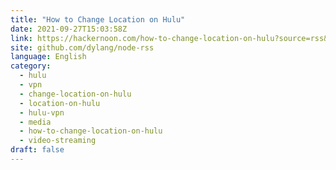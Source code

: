 ```yaml
---
title: "How to Change Location on Hulu"
date: 2021-09-27T15:03:58Z
link: https://hackernoon.com/how-to-change-location-on-hulu?source=rss&utm_medium=RSS&utm_source=news.12bit.vn
site: github.com/dylang/node-rss
language: English
category:
  - hulu
  - vpn
  - change-location-on-hulu
  - location-on-hulu
  - hulu-vpn
  - media
  - how-to-change-location-on-hulu
  - video-streaming
draft: false
---
```

